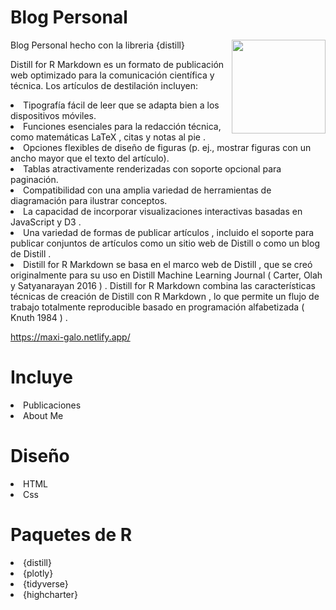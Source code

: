 # Blog Personal

<a href="https://rstudio.github.io/distill/" rel="nofollow"><img src="https://www.rstudio.com/blog/distill/distill.png" align="right" width="150" style="max-width: 100%;"></a>

Blog Personal hecho con la libreria {distill}

Distill for R Markdown es un formato de publicación web optimizado para la comunicación científica y técnica. Los artículos de destilación incluyen:

<ui>

<li>
Tipografía fácil de leer que se adapta bien a los dispositivos móviles.
</li>
<li>
Funciones esenciales para la redacción técnica, como matemáticas LaTeX , citas y notas al pie .
</li>
<li>
Opciones flexibles de diseño de figuras (p. ej., mostrar figuras con un ancho mayor que el texto del artículo).
</li>
<li>
Tablas atractivamente renderizadas con soporte opcional para paginación.
</li>
<li>
Compatibilidad con una amplia variedad de herramientas de diagramación para ilustrar conceptos.
</li>
<li>
La capacidad de incorporar visualizaciones interactivas basadas en JavaScript y D3 .
</li>
<li>
Una variedad de formas de publicar artículos , incluido el soporte para publicar conjuntos de artículos como un sitio web de Distill o como un blog de Distill .
</li>
<li>
Distill for R Markdown se basa en el marco web de Distill , que se creó originalmente para su uso en Distill Machine Learning Journal ( Carter, Olah y Satyanarayan 2016 ) . Distill for R Markdown combina las características técnicas de creación de Distill con R Markdown , lo que permite un flujo de trabajo totalmente reproducible basado en programación alfabetizada ( Knuth 1984 ) .
</li>
</ui>

https://maxi-galo.netlify.app/


# Incluye

<ui>

<li>
Publicaciones
</li>

<li>
About Me
</li>


</ui>

# Diseño

<ui>

<li>
HTML
</li>

<li>
Css
</li>


</ui>


# Paquetes de R

<ui>

<li>
{distill}
</li>

<li>
{plotly}
</li>

<li>
{tidyverse}
</li>

<li>
{highcharter}
</li>

</ui>



